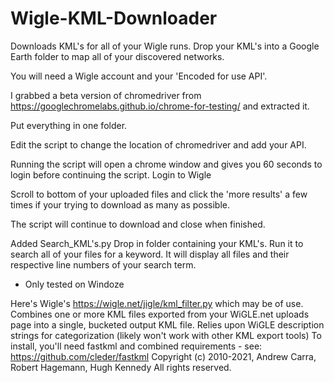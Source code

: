 # Wigle-KML-Downloader
Downloads KML's for all of your Wigle runs. Drop your KML's into a Google Earth folder to map all of your discovered networks.

You will need a Wigle account and your 'Encoded for use API'.

I grabbed a beta version of chromedriver from https://googlechromelabs.github.io/chrome-for-testing/ and extracted it.

Put everything in one folder.

Edit the script to change the location of chromedriver and add your API.


Running the script will open a chrome window and gives you 60 seconds to login before continuing the script.
Login to Wigle

Scroll to bottom of your uploaded files and click the 'more results' a few times if your trying to download as many as possible.

The script will continue to download and close when finished.

Added Search_KML's.py
Drop in folder containing your KML's. Run it to search all of your files for a keyword. It will display all files and their
respective line numbers of your search term.

* Only tested on Windoze


Here's Wigle's https://wigle.net/jigle/kml_filter.py which may be of use.
Combines one or more KML files exported from your WiGLE.net uploads page
into a single, bucketed output KML file. Relies upon WiGLE description
strings for categorization (likely won't work with other KML export tools)
To install, you'll need fastkml and combined requirements - see:
   https://github.com/cleder/fastkml
Copyright (c) 2010-2021, Andrew Carra, Robert Hagemann, Hugh Kennedy
All rights reserved.
